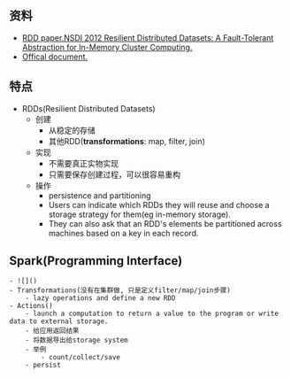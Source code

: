 ## 资料
- [RDD paper.NSDI 2012 Resilient Distributed Datasets: A Fault-Tolerant Abstraction for In-Memory Cluster Computing.](https://www.usenix.org/system/files/conference/nsdi12/nsdi12-final138.pdf)
- [Offical document.](https://spark.apache.org/docs/latest/rdd-programming-guide.html)

## 特点
- RDDs(Resilient Distributed Datasets)
    - 创建
        - 从稳定的存储
        - 其他RDD(**transformations**: map, filter, join)
    - 实现
        - 不需要真正实物实现
        - 只需要保存创建过程，可以很容易重构
    - 操作
        - persistence and partitioning
        - Users can indicate which RDDs they will reuse and choose a storage strategy for them(eg in-memory storage).
        - They can also ask that an RDD's elements be partitioned across machines based on a key in each record.

## Spark(Programming Interface)
    - ![]()
    - Transformations(没有在集群做, 只是定义filter/map/join步骤)
        - lazy operations and define a new RDD
    - Actions()
        - launch a computation to return a value to the program or write data to external storage.
        - 给应用返回结果
        - 将数据导出给storage system
        - 举例
            - count/collect/save
        - persist
